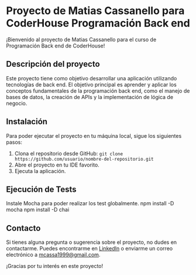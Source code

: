 # Proyecto de Matias Cassanello para CoderHouse Programación Back end

¡Bienvenido al proyecto de Matias Cassanello para el curso de Programación Back end de CoderHouse!

## Descripción del proyecto

Este proyecto tiene como objetivo desarrollar una aplicación utilizando tecnologías de back end. El objetivo principal es aprender y aplicar los conceptos fundamentales de la programación back end, como el manejo de bases de datos, la creación de APIs y la implementación de lógica de negocio.

## Instalación

Para poder ejecutar el proyecto en tu máquina local, sigue los siguientes pasos:

1. Clona el repositorio desde GitHub: `git clone https://github.com/usuario/nombre-del-repositorio.git`
2. Abre el proyecto en tu IDE favorito.
3. Ejecuta la aplicación.

## Ejecución de Tests

Instale Mocha para poder realizar los test globalmente.
    npm install -D mocha
    npm install -D chai

## Contacto

Si tienes alguna pregunta o sugerencia sobre el proyecto, no dudes en contactarme. Puedes encontrarme en [LinkedIn](https://www.linkedin.com/in/matiascassanello/) o enviarme un correo electrónico a mcassa1999@gmail.com.

¡Gracias por tu interés en este proyecto!
